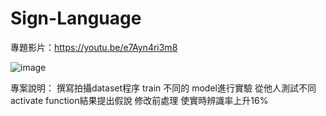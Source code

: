 # Sign-Language
專題影片：https://youtu.be/e7Ayn4ri3m8

![image](https://user-images.githubusercontent.com/86350647/184349206-3ad200b1-34d7-4bb1-b31f-78fc61a64875.png)

專案說明：
撰寫拍攝dataset程序
train 不同的 model進行實驗
從他人測試不同activate function結果提出假說
修改前處理 使實時辨識率上升16%
